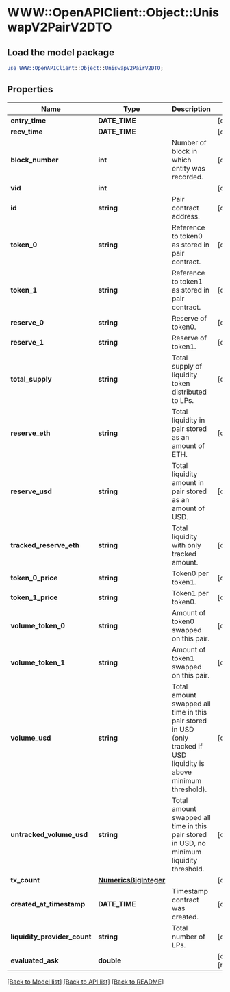 # WWW::OpenAPIClient::Object::UniswapV2PairV2DTO

## Load the model package
```perl
use WWW::OpenAPIClient::Object::UniswapV2PairV2DTO;
```

## Properties
Name | Type | Description | Notes
------------ | ------------- | ------------- | -------------
**entry_time** | **DATE_TIME** |  | [optional] 
**recv_time** | **DATE_TIME** |  | [optional] 
**block_number** | **int** | Number of block in which entity was recorded. | [optional] 
**vid** | **int** |  | [optional] 
**id** | **string** | Pair contract address. | [optional] 
**token_0** | **string** | Reference to token0 as stored in pair contract. | [optional] 
**token_1** | **string** | Reference to token1 as stored in pair contract. | [optional] 
**reserve_0** | **string** | Reserve of token0. | [optional] 
**reserve_1** | **string** | Reserve of token1. | [optional] 
**total_supply** | **string** | Total supply of liquidity token distributed to LPs. | [optional] 
**reserve_eth** | **string** | Total liquidity in pair stored as an amount of ETH. | [optional] 
**reserve_usd** | **string** | Total liquidity amount in pair stored as an amount of USD. | [optional] 
**tracked_reserve_eth** | **string** | Total liquidity with only tracked amount. | [optional] 
**token_0_price** | **string** | Token0 per token1. | [optional] 
**token_1_price** | **string** | Token1 per token0. | [optional] 
**volume_token_0** | **string** | Amount of token0 swapped on this pair. | [optional] 
**volume_token_1** | **string** | Amount of token1 swapped on this pair. | [optional] 
**volume_usd** | **string** | Total amount swapped all time in this pair stored in USD (only tracked if USD liquidity is above minimum threshold). | [optional] 
**untracked_volume_usd** | **string** | Total amount swapped all time in this pair stored in USD, no minimum liquidity threshold. | [optional] 
**tx_count** | [**NumericsBigInteger**](NumericsBigInteger.md) |  | [optional] 
**created_at_timestamp** | **DATE_TIME** | Timestamp contract was created. | [optional] 
**liquidity_provider_count** | **string** | Total number of LPs. | [optional] 
**evaluated_ask** | **double** |  | [optional] [readonly] 

[[Back to Model list]](../README.md#documentation-for-models) [[Back to API list]](../README.md#documentation-for-api-endpoints) [[Back to README]](../README.md)


